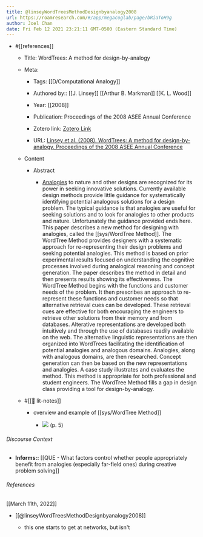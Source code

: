 ```yaml
---
title: @linseyWordTreesMethodDesignbyanalogy2008
url: https://roamresearch.com/#/app/megacoglab/page/bRiaToH9g
author: Joel Chan
date: Fri Feb 12 2021 23:21:11 GMT-0500 (Eastern Standard Time)
---
```


- #[[references]]

    - Title: WordTrees: A method for design-by-analogy

    - Meta:

        - Tags: [[D/Computational Analogy]]

        - Authored by:: [[J. Linsey]] [[Arthur B. Markman]] [[K. L. Wood]]

        - Year: [[2008]]

        - Publication: Proceedings of the 2008 ASEE Annual Conference

        - Zotero link: [Zotero Link](zotero://select/items/1_NIIMVQQC)

        - URL: [Linsey et al. (2008). WordTrees: A method for design-by-analogy. Proceedings of the 2008 ASEE Annual Conference](undefined)

    - Content

        - Abstract

            - [Analogies]([[analogy]]) to nature and other designs are recognized for its power in seeking innovative solutions. Currently available design methods provide little guidance for systematically identifying potential analogous solutions for a design problem. The typical guidance is that analogies are useful for seeking solutions and to look for analogies to other products and nature. Unfortunately the guidance provided ends here. This paper describes a new method for designing with analogies, called the [[sys/WordTree Method]]. The WordTree Method provides designers with a systematic approach for re-representing their design problems and seeking potential analogies. This method is based on prior experimental results focused on understanding the cognitive processes involved during analogical reasoning and concept generation. The paper describes the method in detail and then presents results showing its effectiveness. The WordTree Method begins with the functions and customer needs of the problem. It then prescribes an approach to re-represent these functions and customer needs so that alternative retrieval cues can be developed. These retrieval cues are effective for both encouraging the engineers to retrieve other solutions from their memory and from databases. Alterative representations are developed both intuitively and through the use of databases readily available on the web. The alternative linguistic representations are then organized into WordTrees facilitating the identification of potential analogies and analogous domains. Analogies, along with analogous domains, are then researched. Concept generation can then be based on the new representations and analogies. A case study illustrates and evaluates the method. This method is appropriate for both professional and student engineers. The WordTree Method fills a gap in design class providing a tool for design-by-analogy.

    - #[[📝 lit-notes]]

        - overview and example of [[sys/WordTree Method]]

            - ![](https://firebasestorage.googleapis.com/v0/b/firescript-577a2.appspot.com/o/imgs%2Fapp%2Fmegacoglab%2FpO9PjMzFZi.png?alt=media&token=67a7cc9c-5855-472f-8352-1806ac150b5e) (p. 5)

###### Discourse Context

- **Informs::** [[QUE - What factors control whether people appropriately benefit from analogies (especially far-field ones) during creative problem solving]]

###### References

[[March 11th, 2022]]

- [[@linseyWordTreesMethodDesignbyanalogy2008]]

    - this one starts to get at networks, but isn't
